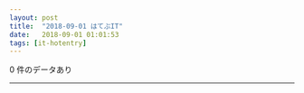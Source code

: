 ```yaml
---
layout: post
title:  "2018-09-01 はてぶIT"
date:   2018-09-01 01:01:53
tags: [it-hotentry]
---
```

0 件のデータあり

<hr>
